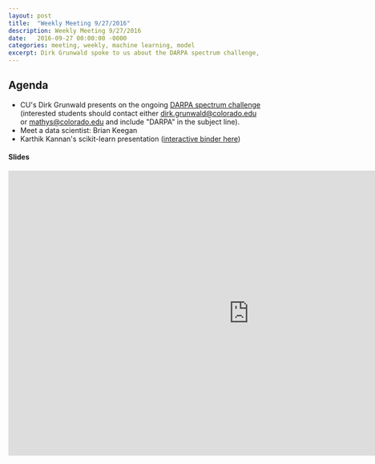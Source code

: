 ```yaml
---
layout: post
title:  "Weekly Meeting 9/27/2016"
description: Weekly Meeting 9/27/2016
date:   2016-09-27 00:00:00 -0000
categories: meeting, weekly, machine learning, model
excerpt: Dirk Grunwald spoke to us about the DARPA spectrum challenge, CU Professor Brian Keegan presented his research on breaking news events' effect on Wikipedia collaboration networks, and our own Karthik Kannan gave team members a crash course in scikit-learn.
---
```


## Agenda

* CU's Dirk Grunwald presents on the ongoing
  [DARPA spectrum challenge](https://spectrumcollaborationchallenge.com/) (interested students should
  contact either dirk.grunwald@colorado.edu or mathys@colorado.edu and include "DARPA" in the subject
  line).
* Meet a data scientist: Brian Keegan
* Karthik Kannan's scikit-learn presentation ([interactive binder here](http://mybinder.org/repo/karthik-kannan/scikit-intro/))

#### Slides

<iframe src="https://docs.google.com/presentation/d/11XKh5fSI7L7wYXi-oS6zwEalHJ_k8krKwIav4oWibwo/embed?start=false&loop=false&delayms=3000" frameborder="0" width="960" height="569" allowfullscreen="true" mozallowfullscreen="true" webkitallowfullscreen="true"></iframe>


